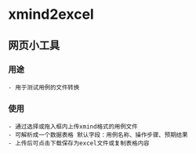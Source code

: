 # xmind2excel
## 网页小工具
### 用途
    - 用于测试用例的文件转换
### 使用
    - 通过选择或拖入框内上传xmind格式的用例文件
    - 可解析成一个数据表格 默认字段：用例名称、操作步骤、预期结果
    - 上传后可点击下载保存为excel文件或复制表格内容